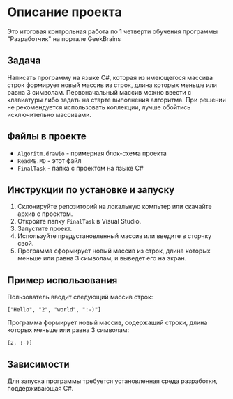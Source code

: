 # Описание проекта
Это итоговая контрольная работа по 1 четверти обучения программы "Разработчик" на портале GeekBrains

## Задача
Написать программу на языке C#, которая из имеющегося массива строк формирует новый массив из строк, длина которых меньше или равна 3 символам. Первоначальный массив можно ввести с клавиатуры либо задать на старте выполнения алгоритма. При решении не рекомендуется использовать коллекции, лучше обойтись исключительно массивами.

## Файлы в проекте

- `Algoritm.drawio` - примерная блок-схема проекта
- `ReadME.MD` - этот файл
- `FinalTask` - папка с проектом на языке C#

## Инструкции по установке и запуску

1. Склонируйте репозиторий на локальную компьтер или скачайте архив с проектом.
2. Откройте папку `FinalTask` в Visual Studio.
3. Запустите проект.
4. Используйте предустановленный массив или введите в сторчку свой.
5. Программа сформирует новый массив из строк, длина которых меньше или равна 3 символам, и выведет его на экран.

## Пример использования

Пользователь вводит следующий массив строк:

```
["Hello", "2", "world", ":-)"]
```

Программа формирует новый массив, содержащий строки, длина которых меньше или равна 3 символам:

```
[2, :-)]
```

## Зависимости

Для запуска программы требуется установленная среда разработки, поддерживающая C#.